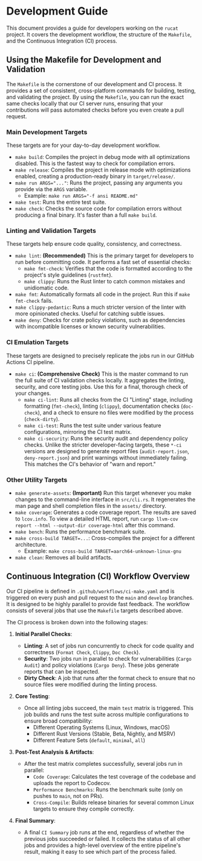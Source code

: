 # Development Guide

This document provides a guide for developers working on the `rucat` project. It
covers the development workflow, the structure of the `Makefile`, and the
Continuous Integration (CI) process.

## Using the Makefile for Development and Validation

The `Makefile` is the cornerstone of our development and CI process. It provides
a set of consistent, cross-platform commands for building, testing, and
validating the project. By using the `Makefile`, you can run the exact same
checks locally that our CI server runs, ensuring that your contributions will
pass automated checks before you even create a pull request.

### Main Development Targets

These targets are for your day-to-day development workflow.

- `make build`: Compiles the project in debug mode with all optimizations
  disabled. This is the fastest way to check for compilation errors.
- `make release`: Compiles the project in release mode with optimizations
  enabled, creating a production-ready binary in `target/release/`.
- `make run ARGS="..."`: Runs the project, passing any arguments you provide via
  the `ARGS` variable.
  - Example: `make run ARGS="-f ansi README.md"`
- `make test`: Runs the entire test suite.
- `make check`: Checks the source code for compilation errors without producing
  a final binary. It's faster than a full `make build`.

### Linting and Validation Targets

These targets help ensure code quality, consistency, and correctness.

- `make lint`: **(Recommended)** This is the primary target for developers to
  run before committing code. It performs a fast set of essential checks:
  - `make fmt-check`: Verifies that the code is formatted according to the
    project's style guidelines (`rustfmt`).
  - `make clippy`: Runs the Rust linter to catch common mistakes and unidiomatic
    code.
- `make fmt`: Automatically formats all code in the project. Run this if
  `make fmt-check` fails.
- `make clippy-pedantic`: Runs a much stricter version of the linter with more
  opinionated checks. Useful for catching subtle issues.
- `make deny`: Checks for crate policy violations, such as dependencies with
  incompatible licenses or known security vulnerabilities.

### CI Emulation Targets

These targets are designed to precisely replicate the jobs run in our GitHub
Actions CI pipeline.

- `make ci`: **(Comprehensive Check)** This is the master command to run the
  full suite of CI validation checks locally. It aggregates the linting,
  security, and core testing jobs. Use this for a final, thorough check of your
  changes.
  - `make ci-lint`: Runs all checks from the CI "Linting" stage, including
    formatting (`fmt-check`), linting (`clippy`), documentation checks
    (`doc-check`), and a check to ensure no files were modified by the process
    (`check-dirty`).
  - `make ci-test`: Runs the test suite under various feature configurations,
    mirroring the CI test matrix.
  - `make ci-security`: Runs the security audit and dependency policy checks.
    Unlike the stricter developer-facing targets, these `*-ci` versions are
    designed to generate report files (`audit-report.json`, `deny-report.json`)
    and print warnings without immediately failing. This matches the CI's
    behavior of "warn and report."

### Other Utility Targets

- `make generate-assets`: **(Important)** Run this target whenever you make
  changes to the command-line interface in `src/cli.rs`. It regenerates the man
  page and shell completion files in the `assets/` directory.
- `make coverage`: Generates a code coverage report. The results are saved to
  `lcov.info`. To view a detailed HTML report, run
  `cargo llvm-cov report --html --output-dir coverage-html` after this command.
- `make bench`: Runs the performance benchmark suite.
- `make cross-build TARGET=...`: Cross-compiles the project for a different
  architecture.
  - Example: `make cross-build TARGET=aarch64-unknown-linux-gnu`
- `make clean`: Removes all build artifacts.

## Continuous Integration (CI) Workflow Overview

Our CI pipeline is defined in `.github/workflows/ci-make.yaml` and is triggered
on every push and pull request to the `main` and `develop` branches. It is
designed to be highly parallel to provide fast feedback. The workflow consists
of several jobs that use the `Makefile` targets described above.

The CI process is broken down into the following stages:

1. **Initial Parallel Checks**:

   - **Linting**: A set of jobs run concurrently to check for code quality and
     correctness (`Format Check`, `Clippy`, `Doc Check`).
   - **Security**: Two jobs run in parallel to check for vulnerabilities
     (`Cargo Audit`) and policy violations (`Cargo Deny`). These jobs generate
     reports that can be inspected.
   - **Dirty Check**: A job that runs after the format check to ensure that no
     source files were modified during the linting process.

1. **Core Testing**:

   - Once all linting jobs succeed, the main `test` matrix is triggered. This
     job builds and runs the test suite across multiple configurations to ensure
     broad compatibility:
     - Different Operating Systems (Linux, Windows, macOS)
     - Different Rust Versions (Stable, Beta, Nightly, and MSRV)
     - Different Feature Sets (`default`, `minimal`, `all`)

1. **Post-Test Analysis & Artifacts**:

   - After the test matrix completes successfully, several jobs run in parallel:
     - `Code Coverage`: Calculates the test coverage of the codebase and uploads
       the report to Codecov.
     - `Performance Benchmarks`: Runs the benchmark suite (only on pushes to
       `main`, not on PRs).
     - `Cross-Compile`: Builds release binaries for several common Linux targets
       to ensure they compile correctly.

1. **Final Summary**:

   - A final `CI Summary` job runs at the end, regardless of whether the
     previous jobs succeeded or failed. It collects the status of all other jobs
     and provides a high-level overview of the entire pipeline's result, making
     it easy to see which part of the process failed.
